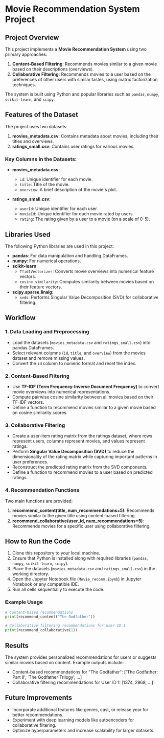 # Movie Recommendation System Project

## Project Overview

This project implements a **Movie Recommendation System** using two primary approaches:
1. **Content-Based Filtering**: Recommends movies similar to a given movie based on their descriptions (overviews).
2. **Collaborative Filtering**: Recommends movies to a user based on the preferences of other users with similar tastes, using matrix factorization techniques.

The system is built using Python and popular libraries such as `pandas`, `numpy`, `scikit-learn`, and `scipy`.

## Features of the Dataset

The project uses two datasets:
1. **movies_metadata.csv**: Contains metadata about movies, including their titles and overviews.
2. **ratings_small.csv**: Contains user ratings for various movies.

### Key Columns in the Datasets:
- **movies_metadata.csv**:
  - `id`: Unique identifier for each movie.
  - `title`: Title of the movie.
  - `overview`: A brief description of the movie's plot.

- **ratings_small.csv**:
  - `userId`: Unique identifier for each user.
  - `movieId`: Unique identifier for each movie rated by users.
  - `rating`: The rating given by a user to a movie (on a scale of 0-5).

## Libraries Used

The following Python libraries are used in this project:
- **pandas**: For data manipulation and handling DataFrames.
- **numpy**: For numerical operations.
- **scikit-learn**:
  - `TfidfVectorizer`: Converts movie overviews into numerical feature vectors.
  - `cosine_similarity`: Computes similarity between movies based on their feature vectors.
- **scipy.sparse.linalg**:
  - `svds`: Performs Singular Value Decomposition (SVD) for collaborative filtering.

## Workflow

### 1. Data Loading and Preprocessing
- Load the datasets (`movies_metadata.csv` and `ratings_small.csv`) into pandas DataFrames.
- Select relevant columns (`id`, `title`, and `overview`) from the movies dataset and remove missing values.
- Convert the `id` column to numeric format and reset the index.

### 2. Content-Based Filtering
- Use **TF-IDF (Term Frequency-Inverse Document Frequency)** to convert movie overviews into numerical representations.
- Compute pairwise cosine similarity between all movies based on their TF-IDF vectors.
- Define a function to recommend movies similar to a given movie based on cosine similarity scores.

### 3. Collaborative Filtering
- Create a user-item rating matrix from the ratings dataset, where rows represent users, columns represent movies, and values represent ratings.
- Perform **Singular Value Decomposition (SVD)** to reduce the dimensionality of the rating matrix while capturing important patterns in user preferences.
- Reconstruct the predicted rating matrix from the SVD components.
- Define a function to recommend movies to a user based on predicted ratings.

### 4. Recommendation Functions
Two main functions are provided:
1. **recommend_content(title, num_recommendations=5)**: Recommends movies similar to the given title using content-based filtering.
2. **recommend_collaborative(user_id, num_recommendations=5)**: Recommends movies for a specific user using collaborative filtering.

## How to Run the Code

1. Clone this repository to your local machine.
2. Ensure that Python is installed along with required libraries (`pandas`, `numpy`, `scikit-learn`, `scipy`).
3. Place the datasets (`movies_metadata.csv` and `ratings_small.csv`) in the working directory.
4. Open the Jupyter Notebook file (`Movie_recomm.ipynb`) in Jupyter Notebook or any compatible IDE.
5. Run all cells sequentially to execute the code.

### Example Usage
```python
# Content-based recommendations
print(recommend_content("The Godfather"))

# Collaborative filtering recommendations for user ID 1
print(recommend_collaborative(1))
```

## Results

The system provides personalized recommendations for users or suggests similar movies based on content. Example outputs include:
- Content-based recommendations for "The Godfather": ['The Godfather: Part II', 'The Godfather Trilogy', ...]
- Collaborative filtering recommendations for User ID 1: [1374, 2968, ...]

## Future Improvements
- Incorporate additional features like genres, cast, or release year for better recommendations.
- Experiment with deep learning models like autoencoders for collaborative filtering.
- Optimize hyperparameters and increase scalability for larger datasets.
